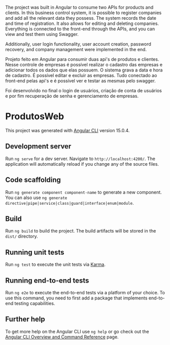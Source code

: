 The project was built in Angular to consume two APIs for products and clients. 
In this business control system, it is possible to register companies and add all the relevant data they possess. 
The system records the date and time of registration. 
It also allows for editing and deleting companies. 
Everything is connected to the front-end through the APIs, and you can view and test them using Swagger.

Additionally, 
user login functionality, user account creation,
password recovery, and company management were implemented in the end.



Projeto feito em Angular para consumir duas api's de produtos e clientes. 
Nesse controle de empresas é possível realizar o cadastro das empresas e adicionar todos os dados que elas possuem. 
O sistema grava a data e hora de cadastro. 
É possível editar e excluir as empresas. 
Tudo conectado ao front-end pelas api's e é possível ver e testar as mesmas pelo swagger. 

Foi desenvolvido no final o login de usuários, 
criação de conta de usuários e por fim 
recuperação de senha e 
gerenciamento de empresas.









# ProdutosWeb

This project was generated with [Angular CLI](https://github.com/angular/angular-cli) version 15.0.4.

## Development server

Run `ng serve` for a dev server. Navigate to `http://localhost:4200/`. The application will automatically reload if you change any of the source files.

## Code scaffolding

Run `ng generate component component-name` to generate a new component. You can also use `ng generate directive|pipe|service|class|guard|interface|enum|module`.

## Build

Run `ng build` to build the project. The build artifacts will be stored in the `dist/` directory.

## Running unit tests

Run `ng test` to execute the unit tests via [Karma](https://karma-runner.github.io).

## Running end-to-end tests

Run `ng e2e` to execute the end-to-end tests via a platform of your choice. To use this command, you need to first add a package that implements end-to-end testing capabilities.

## Further help

To get more help on the Angular CLI use `ng help` or go check out the [Angular CLI Overview and Command Reference](https://angular.io/cli) page.
